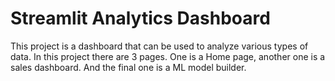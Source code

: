 # Streamlit Analytics Dashboard
This project is a dashboard that can be used to analyze various types of data.
In this project there are 3 pages. 
One is a Home page, another one is a sales dashboard.
And the final one is a ML model builder.

